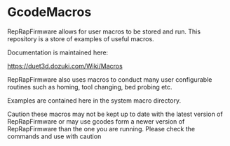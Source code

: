 # GcodeMacros

RepRapFirmware allows for user macros to be stored and run. This repository is a store of examples of useful macros.

Documentation is maintained here:

https://duet3d.dozuki.com/Wiki/Macros

RepRapFirmware also uses macros to conduct many user configurable routines such as homing, tool changing, bed probing etc.

Examples are contained here in the system macro directory.

Caution these macros may not be kept up to date with the latest version of RepRapFirmware or may use gcodes form a newer version of RepRapFirmware than the one you are running.
Please check the commands and use with caution